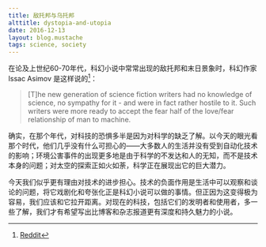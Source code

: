 ```yaml
---
title: 敌托邦与乌托邦
alttitle: dystopia-and-utopia
date: 2016-12-13
layout: blog.mustache
tags: science, society
---
```


在论及上世纪60-70年代，科幻小说中常常出现的敌托邦和末日景象时，科幻作家 Issac Asimov 是这样说的[^1]：

> [T]he new generation of science fiction writers had no knowledge of science,
> no sympathy for it - and were in fact rather hostile to it. Such writers were
> more ready to accept the fear half of the love/fear relationship of man to
> machine.

确实，在那个年代，对科技的恐惧多半是因为对科学的缺乏了解。以今天的眼光看那个时代，他们几乎没有什么可担心的——大多数人的生活并没有受到自动化技术的影响；环境公害事件的出现更多地是由于科学的不发达和人的无知，而不是技术本身的问题；对太空的探索正如火如荼，科学正在展现出它的巨大潜力。

今天我们似乎更有理由对技术的进步担心。技术的负面作用是生活中可以观察和谈论的问题，将它戏剧化和夸张化正是科幻小说可以做的事情。但正因为这变得极为容易，我们应该和它拉开距离。对现在的科技，包括它们的发明者和使用者，多一些了解，我们才有希望写出比博客和杂志报道更有深度和持久魅力的小说。

[^1]: [Reddit](https://www.reddit.com/r/sciencefiction/comments/5hrkvx/isaac_asimov_on_cyberpunk_or_utopianism_vs/)
